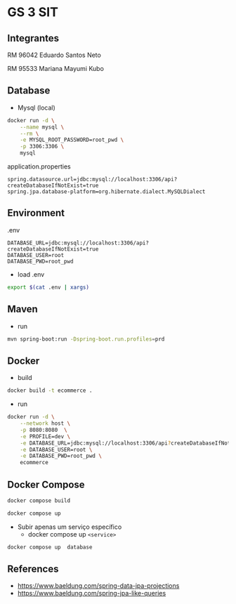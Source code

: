 # GS 3 SIT

## Integrantes

RM 96042 Eduardo Santos Neto

RM 95533 Mariana Mayumi Kubo

## Database

* Mysql (local)

```sh
docker run -d \
    --name mysql \
    --rm \
    -e MYSQL_ROOT_PASSWORD=root_pwd \
    -p 3306:3306 \
    mysql
```

application.properties

```
spring.datasource.url=jdbc:mysql://localhost:3306/api?createDatabaseIfNotExist=true
spring.jpa.database-platform=org.hibernate.dialect.MySQLDialect
```

## Environment

.env

```
DATABASE_URL=jdbc:mysql://localhost:3306/api?createDatabaseIfNotExist=true
DATABASE_USER=root
DATABASE_PWD=root_pwd
```

* load .env

```sh
export $(cat .env | xargs)
```

## Maven

* run

```sh
mvn spring-boot:run -Dspring-boot.run.profiles=prd
```

## Docker

* build 

```sh
docker build -t ecommerce .
```

* run

```sh
docker run -d \
    --network host \
    -p 8080:8080  \
    -e PROFILE=dev \
    -e DATABASE_URL=jdbc:mysql://localhost:3306/api?createDatabaseIfNotExist=true \
    -e DATABASE_USER=root \
    -e DATABASE_PWD=root_pwd \
    ecommerce
```

## Docker Compose


```sh
docker compose build
```

```sh
docker compose up
```

- Subir apenas um serviço específico
    - docker compose up  ```<service>```

```sh
docker compose up  database
```



## References

- https://www.baeldung.com/spring-data-jpa-projections
- https://www.baeldung.com/spring-jpa-like-queries

